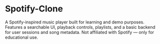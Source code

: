 # Spotify-Clone
A Spotify-inspired music player built for learning and demo purposes. Features a searchable UI, playback controls, playlists, and a basic backend for user sessions and song metadata. Not affiliated with Spotify — only for educational use.
